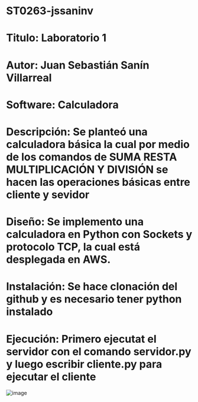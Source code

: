 # ST0263-jssaninv

# Titulo: Laboratorio 1

# Autor: Juan Sebastián Sanín Villarreal

# Software: Calculadora

# Descripción: Se planteó una calculadora básica la cual por medio de los comandos de SUMA RESTA MULTIPLICACIÓN Y DIVISIÓN se hacen las operaciones básicas entre cliente y sevidor

# Diseño: Se implemento una calculadora en Python con Sockets y protocolo TCP, la cual está desplegada en AWS.

# Instalación: Se hace clonación del github y es necesario tener python instalado 

# Ejecución: Primero ejecutat el servidor con el comando servidor.py y luego escribir cliente.py para ejecutar el cliente

![image](https://user-images.githubusercontent.com/37984632/128455675-cfd6f94b-cbb7-4922-914f-3ab4d4c70cf3.png)



